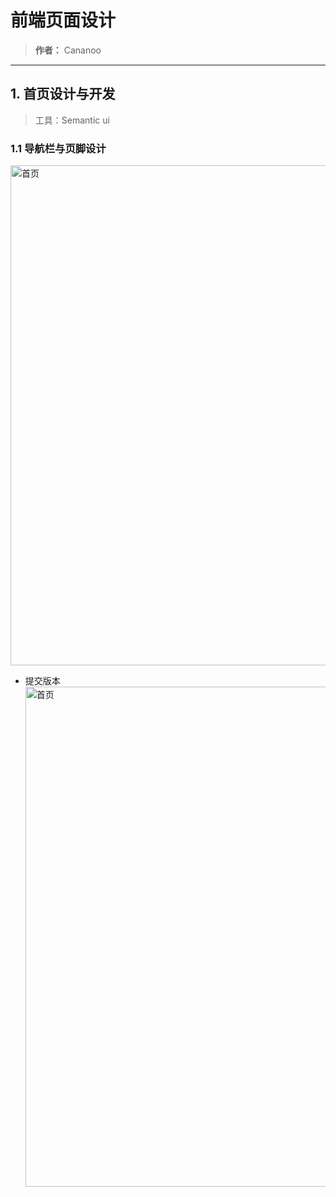 # 前端页面设计
> **作者：** Cananoo

---

## 1. 首页设计与开发
> 工具：Semantic ui

### 1.1 导航栏与页脚设计

<img src="https://user-images.githubusercontent.com/103165360/257885284-1ae14cc8-5b6c-4c58-b63f-e3f09651c8f2.png" alt="首页" width="800">

- 提交版本
  <img src="https://user-images.githubusercontent.com/103165360/257887165-d141c231-3787-4076-9fe3-5790b4dd68a0.png" alt="首页" width="800">

